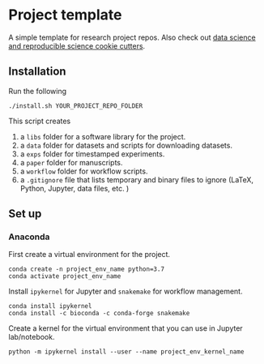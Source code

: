 # Project template

A simple template for research project repos. Also check out [data science and
reproducible science cookie
cutters](https://github.com/audreyr/cookiecutter#data-science).

## Installation

Run the following

    ./install.sh YOUR_PROJECT_REPO_FOLDER

This script creates

1. a `libs` folder for a software library for the project.
1. a `data` folder for datasets and scripts for downloading datasets.
1. a `exps` folder for timestamped experiments.
1. a `paper` folder for manuscripts.
1. a `workflow` folder for workflow scripts.
1. a `.gitignore` file that lists temporary and binary files to ignore (LaTeX, Python, Jupyter, data files, etc. )

## Set up

### Anaconda

First create a virtual environment for the project.

    conda create -n project_env_name python=3.7
    conda activate project_env_name

Install `ipykernel` for Jupyter and `snakemake` for workflow management. 

    conda install ipykernel
    conda install -c bioconda -c conda-forge snakemake

Create a kernel for the virtual environment that you can use in Jupyter lab/notebook.

    python -m ipykernel install --user --name project_env_kernel_name
